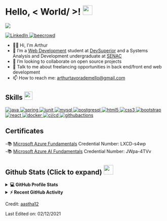 <h1> Hello, < World/ >! <img src = "https://raw.githubusercontent.com/MartinHeinz/MartinHeinz/master/wave.gif" width = 30px> </h1>
<p align='center'>
</p>

<p>
  <a href="https://github.com/DenverCoder1/readme-typing-svg"><img src="https://readme-typing-svg.herokuapp.com?&font=IBM+Plex+Sans&color=abcdef&size=20&lines=Welcome+to+my+GitHub+Profile!;I'm+a+Fullstack+Developer+Student" /></a>
</p>

   <a href="https://www.linkedin.com/in/arthur-tavora/" target="_blank">
    <img alt="LinkedIn" src="https://img.shields.io/badge/LinkedIn-0077B5?style=for-the-badge&logo=linkedin&logoColor=white">
  </a>   
  <a href="https://www.beecrowd.com.br/judge/en/profile/360353" target="_blank">
    <img alt="beecrowd" src="https://img.shields.io/badge/beecrowd-B0E0E6?style=for-the-badge">
  </a>  
  
- 🙋‍♂️ Hi, I'm Arthur
- 🌱 I’m a <a href="https://devsuperior.com.br/bootcamp">Web Development</a> student at <a href="https://devsuperior.com.br/">DevSuperior</a> and a Systems Analysis and Development undergraduate at <a href="https://www.senac.br/">SENAC</a>
- 👯 I’m looking to collaborate on open source projects
- 💬 Talk to me about freelancing opportunities in back end/front end web development
- 📫 How to reach me: arthurtavorademello@gmail.com
  
<h2>
  Skills <img src ="https://media2.giphy.com/media/QssGEmpkyEOhBCb7e1/giphy.gif?cid=ecf05e47a0n3gi1bfqntqmob8g9aid1oyj2wr3ds3mg700bl&rid=giphy.gif" width = 26px>
</h2>
  
<a href="" target="_blank"> 
   <img alt="java" src="https://img.shields.io/badge/Java-483D8B?style=for-the-badge&logo=java&logoColor=white">
</a>
  
<a href="" target="_blank">
   <img alt="spring" src="https://img.shields.io/badge/spring-ADFF2F?style=for-the-badge&logo=spring&logoColor=black">
</a>
  
<a href="" target="_blank">
   <img alt="junit" src="https://img.shields.io/badge/junit-FF69B4?style=for-the-badge&logoColor=black">
</a>

<a href="" target="_blank">
  <img alt="mysql" src="https://img.shields.io/badge/mysql-E6E6FA?style=for-the-badge&logoColor=white&logoHeight=50">
</a>
  
<a href="" target="_blank">
  <img alt="postgresql" src="https://img.shields.io/badge/postgresql-D2691E?style=for-the-badge&logo=postgresql&logoWidth=20&logoColor=white">
</a>
  
<a href="" target="_blank"> 
   <img alt="html5" src="https://img.shields.io/badge/html_5-E34F26?style=for-the-badge&logo=html5&logoColor=white">
</a>
  
<a href="" target="_blank">
    <img alt="css3" src="https://img.shields.io/badge/css_3-87CEEB?style=for-the-badge&logo=css3&logoColor=black">
</a>
  
<a href="" target="_blank">
   <img alt="bootstrap" src="https://img.shields.io/badge/bootstrap-FFD700?style=for-the-badge&logo=bootstrap&logoColor=black">
</a>
  
<a href="" target="_blank">
   <img alt="react" src="https://img.shields.io/badge/react-61DAFB?style=for-the-badge&logo=react&logoColor=black">
</a>
  
<a href="" target="_blank">
   <img alt="docker" src="https://img.shields.io/badge/docker-1572B6?style=for-the-badge&logo=docker&logoColor=white">
</a>
  
<a href="" target="_blank">
   <img alt="ci/cd" src="https://img.shields.io/badge/ci/cd-B0E0E6?style=for-the-badge&logoColor=white">
</a>

<a href="" target="_blank">
   <img alt="githubactions" src="https://img.shields.io/badge/github_actions-FFEBCD?style=for-the-badge&logo=githubactions&logoColor=black">
</a>

<h2>Certificates</h2>
-📚 <a href="https://portal.certiport.com/Portal/Pages/CredentialVerification.aspx">Microsoft Azure Fundamentals</a> Credential Number: LXCD-s4wp <br />
-📚 <a href="https://portal.certiport.com/Portal/Pages/CredentialVerification.aspx">Microsoft Azure AI Fundamentals</a> Credential Number: JWpa-4TVv

<h2> Github Stats (Click to expand) <img src = "https://i.pinimg.com/originals/65/c4/f4/65c4f452571be1261e9c623f7da488ac.gif" width = 30px> </h2>

<details> 
  <summary><b>💻 GitHub Profile Stats</b></summary>
  <br/>
  <p align="center">
    <a href="https://github.com/arthurtavora/github-readme-stats"><img alt="ArthurTavora's Github Stats" src="https://github-readme-stats.vercel.app/api?username=arthurtavora&&custom_title=Arthur's%20Github%20Stats&show_icons=true&count_private=true&theme=algolia" height="192px"/></a>
<br/>
  &nbsp;
	  <img src="https://github-readme-stats.vercel.app/api/top-langs?username=arthurtavora&show_icons=true&locale=en&layout=compact&theme=algolia" alt="arthurtavora" height="192px"/>
  <br/>
  </p>
</details>


<details>
  <summary><b>⚡ Recent GitHub Activity</b></summary>
  <br/>
   <a href="https://github.com/arthurtavora"><img alt="Arthur's Activity Graph" src="https://activity-graph.herokuapp.com/graph?username=arthurtavora&custom_title=Arthur's%20Contribution%20Graph&theme=react-dark" /></a>
  <br/>

</details> 
  
Credit: [aastha12](https://github.com/aastha12)

Last Edited on: 02/12/2021  

